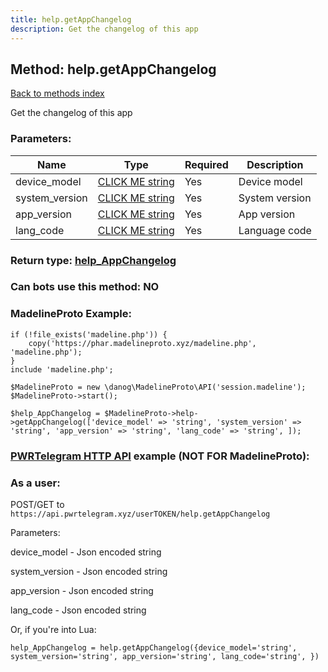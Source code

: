 ```yaml
---
title: help.getAppChangelog
description: Get the changelog of this app
---
```

## Method: help.getAppChangelog  
[Back to methods index](index.md)


Get the changelog of this app

### Parameters:

| Name     |    Type       | Required | Description |
|----------|---------------|----------|-------------|
|device\_model|[CLICK ME string](../types/string.md) | Yes|Device model|
|system\_version|[CLICK ME string](../types/string.md) | Yes|System version|
|app\_version|[CLICK ME string](../types/string.md) | Yes|App version|
|lang\_code|[CLICK ME string](../types/string.md) | Yes|Language code|


### Return type: [help\_AppChangelog](../types/help_AppChangelog.md)

### Can bots use this method: **NO**


### MadelineProto Example:


```
if (!file_exists('madeline.php')) {
    copy('https://phar.madelineproto.xyz/madeline.php', 'madeline.php');
}
include 'madeline.php';

$MadelineProto = new \danog\MadelineProto\API('session.madeline');
$MadelineProto->start();

$help_AppChangelog = $MadelineProto->help->getAppChangelog(['device_model' => 'string', 'system_version' => 'string', 'app_version' => 'string', 'lang_code' => 'string', ]);
```

### [PWRTelegram HTTP API](https://pwrtelegram.xyz) example (NOT FOR MadelineProto):



### As a user:

POST/GET to `https://api.pwrtelegram.xyz/userTOKEN/help.getAppChangelog`

Parameters:

device_model - Json encoded string

system_version - Json encoded string

app_version - Json encoded string

lang_code - Json encoded string




Or, if you're into Lua:

```
help_AppChangelog = help.getAppChangelog({device_model='string', system_version='string', app_version='string', lang_code='string', })
```

